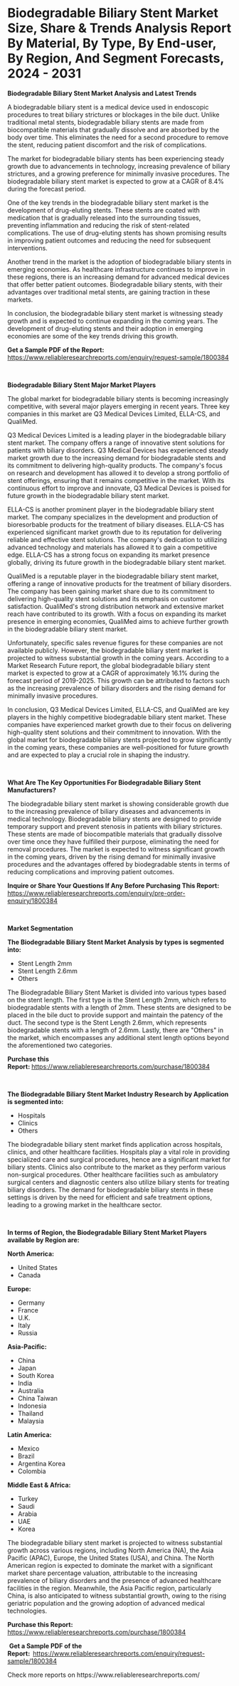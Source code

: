<p><h1>Biodegradable Biliary Stent Market Size, Share & Trends Analysis Report By Material, By Type, By End-user, By Region, And Segment Forecasts, 2024 - 2031</h1></p><p><strong>Biodegradable Biliary Stent Market Analysis and Latest Trends</strong></p>
<p><p>A biodegradable biliary stent is a medical device used in endoscopic procedures to treat biliary strictures or blockages in the bile duct. Unlike traditional metal stents, biodegradable biliary stents are made from biocompatible materials that gradually dissolve and are absorbed by the body over time. This eliminates the need for a second procedure to remove the stent, reducing patient discomfort and the risk of complications.</p><p>The market for biodegradable biliary stents has been experiencing steady growth due to advancements in technology, increasing prevalence of biliary strictures, and a growing preference for minimally invasive procedures. The biodegradable biliary stent market is expected to grow at a CAGR of 8.4% during the forecast period.</p><p>One of the key trends in the biodegradable biliary stent market is the development of drug-eluting stents. These stents are coated with medication that is gradually released into the surrounding tissues, preventing inflammation and reducing the risk of stent-related complications. The use of drug-eluting stents has shown promising results in improving patient outcomes and reducing the need for subsequent interventions.</p><p>Another trend in the market is the adoption of biodegradable biliary stents in emerging economies. As healthcare infrastructure continues to improve in these regions, there is an increasing demand for advanced medical devices that offer better patient outcomes. Biodegradable biliary stents, with their advantages over traditional metal stents, are gaining traction in these markets.</p><p>In conclusion, the biodegradable biliary stent market is witnessing steady growth and is expected to continue expanding in the coming years. The development of drug-eluting stents and their adoption in emerging economies are some of the key trends driving this growth.</p></p>
<p><strong>Get a Sample PDF of the Report:&nbsp;</strong> <a href="https://www.reliableresearchreports.com/enquiry/request-sample/1800384">https://www.reliableresearchreports.com/enquiry/request-sample/1800384</a></p>
<p>&nbsp;</p>
<p><strong>Biodegradable Biliary Stent Major Market Players</strong></p>
<p><p>The global market for biodegradable biliary stents is becoming increasingly competitive, with several major players emerging in recent years. Three key companies in this market are Q3 Medical Devices Limited, ELLA-CS, and QualiMed.</p><p>Q3 Medical Devices Limited is a leading player in the biodegradable biliary stent market. The company offers a range of innovative stent solutions for patients with biliary disorders. Q3 Medical Devices has experienced steady market growth due to the increasing demand for biodegradable stents and its commitment to delivering high-quality products. The company's focus on research and development has allowed it to develop a strong portfolio of stent offerings, ensuring that it remains competitive in the market. With its continuous effort to improve and innovate, Q3 Medical Devices is poised for future growth in the biodegradable biliary stent market.</p><p>ELLA-CS is another prominent player in the biodegradable biliary stent market. The company specializes in the development and production of bioresorbable products for the treatment of biliary diseases. ELLA-CS has experienced significant market growth due to its reputation for delivering reliable and effective stent solutions. The company's dedication to utilizing advanced technology and materials has allowed it to gain a competitive edge. ELLA-CS has a strong focus on expanding its market presence globally, driving its future growth in the biodegradable biliary stent market.</p><p>QualiMed is a reputable player in the biodegradable biliary stent market, offering a range of innovative products for the treatment of biliary disorders. The company has been gaining market share due to its commitment to delivering high-quality stent solutions and its emphasis on customer satisfaction. QualiMed's strong distribution network and extensive market reach have contributed to its growth. With a focus on expanding its market presence in emerging economies, QualiMed aims to achieve further growth in the biodegradable biliary stent market.</p><p>Unfortunately, specific sales revenue figures for these companies are not available publicly. However, the biodegradable biliary stent market is projected to witness substantial growth in the coming years. According to a Market Research Future report, the global biodegradable biliary stent market is expected to grow at a CAGR of approximately 16.1% during the forecast period of 2019-2025. This growth can be attributed to factors such as the increasing prevalence of biliary disorders and the rising demand for minimally invasive procedures.</p><p>In conclusion, Q3 Medical Devices Limited, ELLA-CS, and QualiMed are key players in the highly competitive biodegradable biliary stent market. These companies have experienced market growth due to their focus on delivering high-quality stent solutions and their commitment to innovation. With the global market for biodegradable biliary stents projected to grow significantly in the coming years, these companies are well-positioned for future growth and are expected to play a crucial role in shaping the industry.</p></p>
<p>&nbsp;</p>
<p><strong>What Are The Key Opportunities For Biodegradable Biliary Stent Manufacturers?</strong></p>
<p><p>The biodegradable biliary stent market is showing considerable growth due to the increasing prevalence of biliary diseases and advancements in medical technology. Biodegradable biliary stents are designed to provide temporary support and prevent stenosis in patients with biliary strictures. These stents are made of biocompatible materials that gradually dissolve over time once they have fulfilled their purpose, eliminating the need for removal procedures. The market is expected to witness significant growth in the coming years, driven by the rising demand for minimally invasive procedures and the advantages offered by biodegradable stents in terms of reducing complications and improving patient outcomes.</p></p>
<p><strong>Inquire or Share Your Questions If Any Before Purchasing This Report:</strong> <a href="https://www.reliableresearchreports.com/enquiry/pre-order-enquiry/1800384">https://www.reliableresearchreports.com/enquiry/pre-order-enquiry/1800384</a></p>
<p>&nbsp;</p>
<p><strong>Market Segmentation</strong></p>
<p><strong>The Biodegradable Biliary Stent Market Analysis by types is segmented into:</strong></p>
<p><ul><li>Stent Length 2mm</li><li>Stent Length 2.6mm</li><li>Others</li></ul></p>
<p><p>The Biodegradable Biliary Stent Market is divided into various types based on the stent length. The first type is the Stent Length 2mm, which refers to biodegradable stents with a length of 2mm. These stents are designed to be placed in the bile duct to provide support and maintain the patency of the duct. The second type is the Stent Length 2.6mm, which represents biodegradable stents with a length of 2.6mm. Lastly, there are "Others" in the market, which encompasses any additional stent length options beyond the aforementioned two categories.</p></p>
<p><strong>Purchase this Report:&nbsp;</strong><a href="https://www.reliableresearchreports.com/purchase/1800384">https://www.reliableresearchreports.com/purchase/1800384</a></p>
<p>&nbsp;</p>
<p><strong>The Biodegradable Biliary Stent Market Industry Research by Application is segmented into:</strong></p>
<p><ul><li>Hospitals</li><li>Clinics</li><li>Others</li></ul></p>
<p><p>The biodegradable biliary stent market finds application across hospitals, clinics, and other healthcare facilities. Hospitals play a vital role in providing specialized care and surgical procedures, hence are a significant market for biliary stents. Clinics also contribute to the market as they perform various non-surgical procedures. Other healthcare facilities such as ambulatory surgical centers and diagnostic centers also utilize biliary stents for treating biliary disorders. The demand for biodegradable biliary stents in these settings is driven by the need for efficient and safe treatment options, leading to a growing market in the healthcare sector.</p></p>
<p>&nbsp;</p>
<p><strong>In terms of Region, the Biodegradable Biliary Stent Market Players available by Region are:</strong></p>
<p>
    <p> <strong> North America: </strong>
        <ul>
            <li>United States</li>
            <li>Canada</li>
        </ul>
        </p> 
    <p> <strong> Europe: </strong>
        <ul>
            <li>Germany</li>
            <li>France</li>
            <li>U.K.</li>
            <li>Italy</li>
            <li>Russia</li>
        </ul>
        </p> 
    <p> <strong> Asia-Pacific: </strong>
        <ul>
            <li>China</li>
            <li>Japan</li>
            <li>South Korea</li>
            <li>India</li>
            <li>Australia</li>
            <li>China Taiwan</li>
            <li>Indonesia</li>
            <li>Thailand</li>
            <li>Malaysia</li>
        </ul>
        </p> 
    <p> <strong> Latin America: </strong>
        <ul>
            <li>Mexico</li>
            <li>Brazil</li>
            <li>Argentina Korea</li>
            <li>Colombia</li>
        </ul>
        </p> 
    <p> <strong> Middle East & Africa: </strong>
        <ul>
            <li>Turkey</li>
            <li>Saudi</li>
            <li>Arabia</li>
            <li>UAE</li>
            <li>Korea</li>
        </ul>
    </p>
    </p>
<p><p>The biodegradable biliary stent market is projected to witness substantial growth across various regions, including North America (NA), the Asia Pacific (APAC), Europe, the United States (USA), and China. The North American region is expected to dominate the market with a significant market share percentage valuation, attributable to the increasing prevalence of biliary disorders and the presence of advanced healthcare facilities in the region. Meanwhile, the Asia Pacific region, particularly China, is also anticipated to witness substantial growth, owing to the rising geriatric population and the growing adoption of advanced medical technologies.</p></p>
<p><strong>Purchase this Report: </strong><a href="https://www.reliableresearchreports.com/purchase/1800384">https://www.reliableresearchreports.com/purchase/1800384</a></p>
<p>&nbsp;<strong>Get a Sample PDF of the Report:&nbsp;&nbsp;</strong><a href="https://www.reliableresearchreports.com/enquiry/request-sample/1800384">https://www.reliableresearchreports.com/enquiry/request-sample/1800384</a></p>
<p><strong></strong></p>
<p>Check more reports on https://www.reliableresearchreports.com/</p>